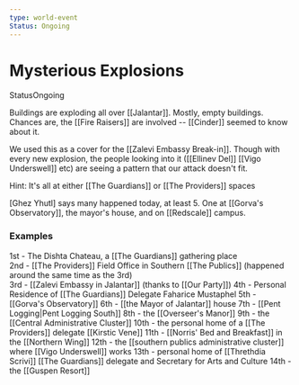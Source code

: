 ```yaml
---
type: world-event
Status: Ongoing
---
```


#  Mysterious Explosions
<span class="dataview inline-field"><span class="inline-field-key">Status</span><span class="inline-field-value">Ongoing</span></span>

Buildings are exploding all over [[Jalantar]]. Mostly, empty buildings. Chances are, the [[Fire Raisers]] are involved -- [[Cinder]] seemed to know about it. 

We used this as a cover for the [[Zalevi Embassy Break-in]]. Though with every new explosion, the people looking into it ([[Ellinev Del]] [[Vigo Underswell]] etc) are seeing a pattern that our attack doesn't fit. 

Hint: It's all at either [[The Guardians]] or [[The Providers]] spaces

[Ghez Yhutl] says many happened today, at least 5. One at [[Gorva's Observatory]], the mayor's house, and on [[Redscale]] campus. 

### Examples
1st - The Dishta Chateau, a [[The Guardians]] gathering place  
2nd - [[The Providers]] Field Office in Southern [[The Publics]] (happened around the same time as the 3rd)  
3rd - [[Zalevi Embassy in Jalantar]] (thanks to [[Our Party]]) 
4th - Personal Residence of [[The Guardians]] Delegate Faharice Mustaphel
5th - [[Gorva's Observatory]]
6th - [[the Mayor of Jalantar]] house
7th - [[Pent Logging|Pent Logging South]]
8th - the [[Overseer's Manor]]
9th - the [[Central Administrative Cluster]]
10th - the personal home of a [[The Providers]] delegate [[Kirstic Vene]]
11th - [[Norris' Bed and Breakfast]] in the [[Northern Wing]]
12th - the [[southern publics administrative cluster]] where [[Vigo Underswell]] works
13th - personal home of [[Threthdia Scrivi]] [[The Guardians]] delegate and Secretary for Arts and Culture
14th - the [[Guspen Resort]]

